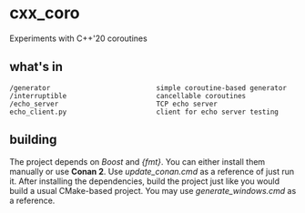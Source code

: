 # cxx_coro
Experiments with C++'20 coroutines

## what's in
```
/generator                          simple coroutine-based generator
/interruptible                      cancellable coroutines
/echo_server                        TCP echo server
echo_client.py                      client for echo server testing 
```

## building
The project depends on *Boost* and *{fmt}*. You can either install them manually or use **Conan 2**. Use *update_conan.cmd* as a reference of just run it.
After installing the dependencies, build the project just like you would build a usual CMake-based project. You may use *generate_windows.cmd* as a reference.

